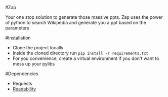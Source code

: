 #Zap

Your one stop solution to generate those massive ppts. Zap uses the power of python to search Wikipedia and generate you a ppt based on the parameters

#Installation
- Clone the project locally
- Inside the cloned directory run `pip install -r requirements.txt`
- For you convenience, create a virtual environment if you don't want to mess up your pylibs

#Dependencies
- Requests
- [Readability](https://github.com/reorx/readability)

